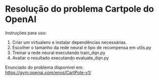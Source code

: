 # Resolução do problema Cartpole do OpenAI

Instruções para uso:

1. Criar um virtualenv e instalar dependências necessárias.
2. Escolher o tamanho da rede neural e tipo de recompensa em utils.py
3. Treinar a rede neural executando train_dqn.py
4. Avaliar o resultado executando evaluate_dqn.py

Enunciado do problema disponível em: https://gym.openai.com/envs/CartPole-v1/